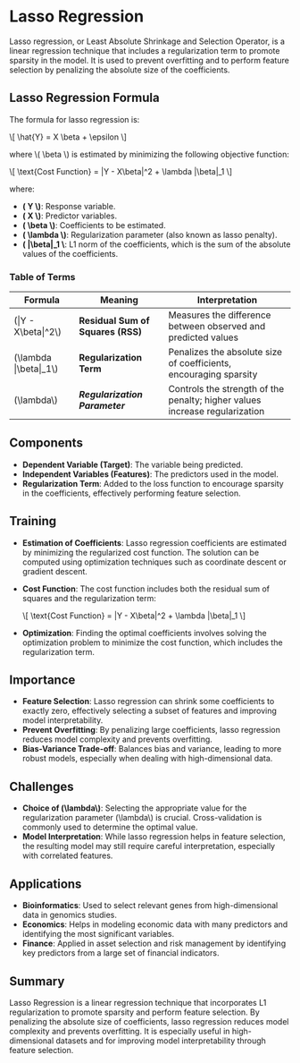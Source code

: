 # Lasso Regression

Lasso regression, or Least Absolute Shrinkage and Selection Operator, is a linear regression technique that includes a regularization term to promote sparsity in the model. It is used to prevent overfitting and to perform feature selection by penalizing the absolute size of the coefficients.

## Lasso Regression Formula

The formula for lasso regression is:

\\[ \hat{Y} = X \beta + \epsilon \\]

where \\( \beta \\\) is estimated by minimizing the following objective function:

\\[ \text{Cost Function} = \|Y - X\beta\|^2 + \lambda \|\beta\|_1 \\]

where:

- **\( Y \\)**: Response variable.
- **\( X \\)**: Predictor variables.
- **\( \beta \\)**: Coefficients to be estimated.
- **\( \lambda \\)**: Regularization parameter (also known as lasso penalty).
- **\( \|\beta\|_1 \\**: L1 norm of the coefficients, which is the sum of the absolute values of the coefficients.

### Table of Terms

| Formula       | Meaning                | Interpretation                                                   |
|---------------|------------------------|-------------------------------------------------------------------|
| \(\\|Y - X\beta\|^2\\) | **Residual Sum of Squares (RSS)** | Measures the difference between observed and predicted values |
| \(\\lambda \|\beta\|_1\\) | **Regularization Term** | Penalizes the absolute size of coefficients, encouraging sparsity |
| \(\\lambda\\)   | ***Regularization Parameter*** | Controls the strength of the penalty; higher values increase regularization |

## Components

- **Dependent Variable (Target)**: The variable being predicted.
- **Independent Variables (Features)**: The predictors used in the model.
- **Regularization Term**: Added to the loss function to encourage sparsity in the coefficients, effectively performing feature selection.

## Training

- **Estimation of Coefficients**: Lasso regression coefficients are estimated by minimizing the regularized cost function. The solution can be computed using optimization techniques such as coordinate descent or gradient descent.

- **Cost Function**: The cost function includes both the residual sum of squares and the regularization term:

  \\[ \text{Cost Function} = \|Y - X\beta\|^2 + \lambda \|\beta\|_1 \\]

- **Optimization**: Finding the optimal coefficients involves solving the optimization problem to minimize the cost function, which includes the regularization term.

## Importance

- **Feature Selection**: Lasso regression can shrink some coefficients to exactly zero, effectively selecting a subset of features and improving model interpretability.
- **Prevent Overfitting**: By penalizing large coefficients, lasso regression reduces model complexity and prevents overfitting.
- **Bias-Variance Trade-off**: Balances bias and variance, leading to more robust models, especially when dealing with high-dimensional data.

## Challenges

- **Choice of \(\\lambda\\)**: Selecting the appropriate value for the regularization parameter \(\\lambda\\) is crucial. Cross-validation is commonly used to determine the optimal value.
- **Model Interpretation**: While lasso regression helps in feature selection, the resulting model may still require careful interpretation, especially with correlated features.

## Applications

- **Bioinformatics**: Used to select relevant genes from high-dimensional data in genomics studies.
- **Economics**: Helps in modeling economic data with many predictors and identifying the most significant variables.
- **Finance**: Applied in asset selection and risk management by identifying key predictors from a large set of financial indicators.

## Summary

Lasso Regression is a linear regression technique that incorporates L1 regularization to promote sparsity and perform feature selection. By penalizing the absolute size of coefficients, lasso regression reduces model complexity and prevents overfitting. It is especially useful in high-dimensional datasets and for improving model interpretability through feature selection.
